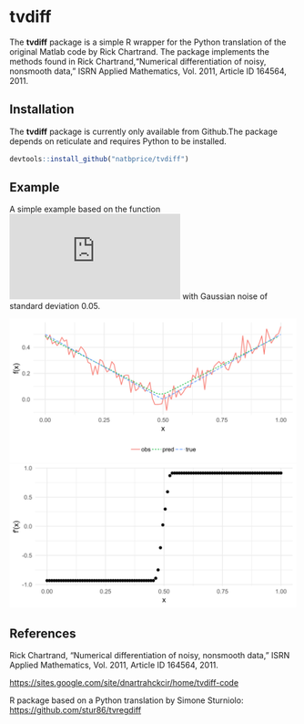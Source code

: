 
<!-- README.md is generated from README.Rmd. Please edit that file -->

# tvdiff

The **tvdiff** package is a simple R wrapper for the Python translation
of the original Matlab code by Rick Chartrand. The package implements
the methods found in Rick Chartrand,“Numerical differentiation of noisy,
nonsmooth data,” ISRN Applied Mathematics, Vol. 2011, Article ID 164564,
2011.

## Installation

The **tvdiff** package is currently only available from Github.The
package depends on reticulate and requires Python to be installed.

``` r
devtools::install_github("natbprice/tvdiff")
```

## Example

A simple example based on the function ![f(x) = \\mid x - 0.5
\\mid](https://latex.codecogs.com/png.latex?f%28x%29%20%3D%20%5Cmid%20x%20-%200.5%20%5Cmid
"f(x) = \\mid x - 0.5 \\mid") with Gaussian noise of standard deviation
0.05.

<img src= "./man/figures/README-unnamed-chunk-2-1.svg"><img src= "./man/figures/README-unnamed-chunk-2-2.svg">

## References

Rick Chartrand, “Numerical differentiation of noisy, nonsmooth data,”
ISRN Applied Mathematics, Vol. 2011, Article ID 164564, 2011.

<https://sites.google.com/site/dnartrahckcir/home/tvdiff-code>

R package based on a Python translation by Simone Sturniolo:
<https://github.com/stur86/tvregdiff>
